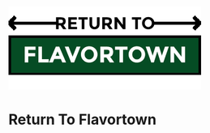 ![RTF-Logo](https://raw.githubusercontent.com/jagod101/ReturnToFlavortown/master/Images/GameLogo.png)

# Return To Flavortown
